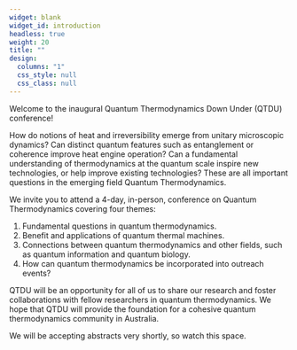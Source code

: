 ```yaml
---
widget: blank
widget_id: introduction
headless: true
weight: 20
title: ""
design:
  columns: "1"
  css_style: null
  css_class: null
---
```

Welcome to the inaugural Quantum Thermodynamics Down Under (QTDU) conference!

How do notions of heat and irreversibility emerge from unitary microscopic dynamics? Can distinct quantum features such as entanglement or coherence improve heat engine operation? Can a fundamental understanding of thermodynamics at the quantum scale inspire new technologies, or help improve existing technologies? These are all important questions in the emerging field Quantum Thermodynamics.

We invite you to attend a 4-day, in-person, conference on Quantum Thermodynamics covering four themes:

1. Fundamental questions in quantum thermodynamics.
2. Benefit and applications of quantum thermal machines.
3. Connections between quantum thermodynamics and other fields, such as quantum information and quantum biology.
4. How can quantum thermodynamics be incorporated into outreach events?

QTDU will be an opportunity for all of us to share our research and foster collaborations with fellow researchers in quantum thermodynamics. We hope that QTDU will provide the foundation for a cohesive quantum thermodynamics community in Australia.

We will be accepting abstracts very shortly, so watch this space.